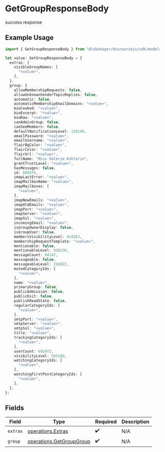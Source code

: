 # GetGroupResponseBody

success response

## Example Usage

```typescript
import { GetGroupResponseBody } from "@lukehagar/discoursejs/sdk/models/operations";

let value: GetGroupResponseBody = {
  extras: {
    visibleGroupNames: [
      "<value>",
    ],
  },
  group: {
    allowMembershipRequests: false,
    allowUnknownSenderTopicReplies: false,
    automatic: false,
    automaticMembershipEmailDomains: "<value>",
    bioCooked: "<value>",
    bioExcerpt: "<value>",
    bioRaw: "<value>",
    canAdminGroup: false,
    canSeeMembers: false,
    defaultNotificationLevel: 120196,
    emailPassword: "<value>",
    emailUsername: "<value>",
    flairBgColor: "<value>",
    flairColor: "<value>",
    flairUrl: "<value>",
    fullName: "Miss Valerie Kshlerin",
    grantTrustLevel: "<value>",
    hasMessages: false,
    id: 880476,
    imapLastError: "<value>",
    imapMailboxName: "<value>",
    imapMailboxes: [
      "<value>",
    ],
    imapNewEmails: "<value>",
    imapOldEmails: "<value>",
    imapPort: "<value>",
    imapServer: "<value>",
    imapSsl: "<value>",
    incomingEmail: "<value>",
    isGroupOwnerDisplay: false,
    isGroupUser: false,
    membersVisibilityLevel: 414263,
    membershipRequestTemplate: "<value>",
    mentionable: false,
    mentionableLevel: 918236,
    messageCount: 64147,
    messageable: false,
    messageableLevel: 216822,
    mutedCategoryIds: [
      "<value>",
    ],
    name: "<value>",
    primaryGroup: false,
    publicAdmission: false,
    publicExit: false,
    publishReadState: false,
    regularCategoryIds: [
      "<value>",
    ],
    smtpPort: "<value>",
    smtpServer: "<value>",
    smtpSsl: "<value>",
    title: "<value>",
    trackingCategoryIds: [
      "<value>",
    ],
    userCount: 692472,
    visibilityLevel: 565189,
    watchingCategoryIds: [
      "<value>",
    ],
    watchingFirstPostCategoryIds: [
      "<value>",
    ],
  },
};
```

## Fields

| Field                                                                       | Type                                                                        | Required                                                                    | Description                                                                 |
| --------------------------------------------------------------------------- | --------------------------------------------------------------------------- | --------------------------------------------------------------------------- | --------------------------------------------------------------------------- |
| `extras`                                                                    | [operations.Extras](../../../sdk/models/operations/extras.md)               | :heavy_check_mark:                                                          | N/A                                                                         |
| `group`                                                                     | [operations.GetGroupGroup](../../../sdk/models/operations/getgroupgroup.md) | :heavy_check_mark:                                                          | N/A                                                                         |
